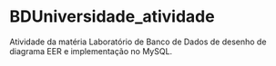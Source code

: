 # BDUniversidade_atividade
Atividade da matéria Laboratório de Banco de Dados de desenho de diagrama EER e implementação no MySQL. 
